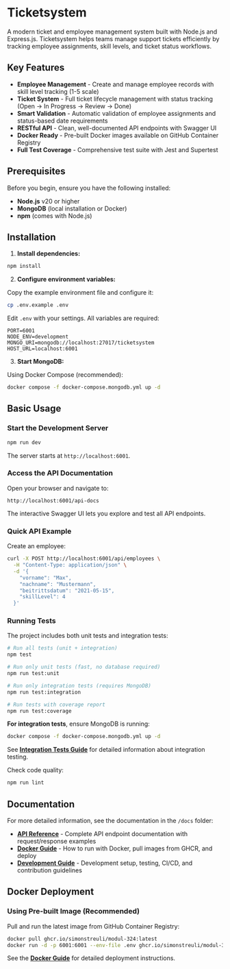 # Ticketsystem

A modern ticket and employee management system built with Node.js and Express.js. Ticketsystem helps teams manage support tickets efficiently by tracking employee assignments, skill levels, and ticket status workflows.

## Key Features

- **Employee Management** - Create and manage employee records with skill level tracking (1-5 scale)
- **Ticket System** - Full ticket lifecycle management with status tracking (Open → In Progress → Review → Done)
- **Smart Validation** - Automatic validation of employee assignments and status-based date requirements
- **RESTful API** - Clean, well-documented API endpoints with Swagger UI
- **Docker Ready** - Pre-built Docker images available on GitHub Container Registry
- **Full Test Coverage** - Comprehensive test suite with Jest and Supertest

## Prerequisites

Before you begin, ensure you have the following installed:

- **Node.js** v20 or higher
- **MongoDB** (local installation or Docker)
- **npm** (comes with Node.js)

## Installation

1. **Install dependencies:**

```bash
npm install
```

2. **Configure environment variables:**

Copy the example environment file and configure it:

```bash
cp .env.example .env
```

Edit `.env` with your settings. All variables are required:

```env
PORT=6001
NODE_ENV=development
MONGO_URI=mongodb://localhost:27017/ticketsystem
HOST_URL=localhost:6001
```

3. **Start MongoDB:**

Using Docker Compose (recommended):

```bash
docker compose -f docker-compose.mongodb.yml up -d
```

## Basic Usage

### Start the Development Server

```bash
npm run dev
```

The server starts at `http://localhost:6001`.

### Access the API Documentation

Open your browser and navigate to:

```
http://localhost:6001/api-docs
```

The interactive Swagger UI lets you explore and test all API endpoints.

### Quick API Example

Create an employee:

```bash
curl -X POST http://localhost:6001/api/employees \
  -H "Content-Type: application/json" \
  -d '{
    "vorname": "Max",
    "nachname": "Mustermann",
    "beitrittsdatum": "2021-05-15",
    "skillLevel": 4
  }'
```

### Running Tests

The project includes both unit tests and integration tests:

```bash
# Run all tests (unit + integration)
npm test

# Run only unit tests (fast, no database required)
npm run test:unit

# Run only integration tests (requires MongoDB)
npm run test:integration

# Run tests with coverage report
npm run test:coverage
```

**For integration tests**, ensure MongoDB is running:

```bash
docker compose -f docker-compose.mongodb.yml up -d
```

See **[Integration Tests Guide](docs/integration-tests.md)** for detailed information about integration testing.

Check code quality:

```bash
npm run lint
```

## Documentation

For more detailed information, see the documentation in the `/docs` folder:

- **[API Reference](docs/api.md)** - Complete API endpoint documentation with request/response examples
- **[Docker Guide](docs/docker.md)** - How to run with Docker, pull images from GHCR, and deploy
- **[Development Guide](docs/development.md)** - Development setup, testing, CI/CD, and contribution guidelines

## Docker Deployment

### Using Pre-built Image (Recommended)

Pull and run the latest image from GitHub Container Registry:

```bash
docker pull ghcr.io/simonstreuli/modul-324:latest
docker run -d -p 6001:6001 --env-file .env ghcr.io/simonstreuli/modul-324:latest
```

See the **[Docker Guide](docs/docker.md)** for detailed deployment instructions.
